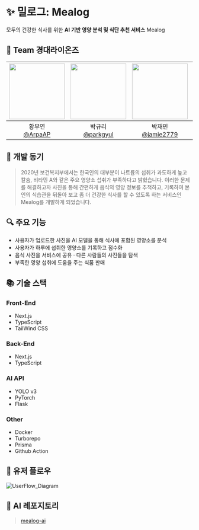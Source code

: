 # ✨ 밀로그: Mealog  
모두의 건강한 식사를 위한 **AI 기반 영양 분석 및 식단 추천 서비스** Mealog  
## 🦁 Team 경대라이온즈
|<img src="https://avatars.githubusercontent.com/u/54466872?v=4" width="150" height="150"/>|<img src="https://avatars.githubusercontent.com/u/98478441?v=4" width="150" height="150"/>|<img src="https://avatars.githubusercontent.com/u/56078563?v=4" width="150" height="150"/>|<img src="https://avatars.githubusercontent.com/u/71973291?v=4" width="150" height="150"/>|
|:-:|:-:|:-:|:-:|
|황부연<br/>[@ArpaAP](https://github.com/ArpaAP)|박규리<br/>[@parkgyul](https://github.com/parkgyul)|박재민<br/>[@jamie2779](https://github.com/jamie2779)|심준성<br/>[@MOJAN3543](https://github.com/MOJAN3543)|  

## 🥰 개발 동기
> 2020년 보건복지부에서는 한국인의 대부분이 나트륨의 섭취가 과도하게 높고 칼슘, 비타민 A와 같은 주요 영양소 섭취가 부족하다고 밝혔습니다. 이러한 문제를 해결하고자 사진을 통해 간편하게 음식의 영양 정보를 추적하고, 기록하여 본인의 식습관을 뒤돌아 보고 좀 더 건강한 식사를 할 수 있도록 하는 서비스인 Mealog를 개발하게 되었습니다.

## 🔍 주요 기능
* 사용자가 업로드한 사진을 AI 모델을 통해 식사에 포함된 영양소를 분석
* 사용자가 하루에 섭취한 영양소를 기록하고 점수화
* 음식 사진을 서비스에 공유 · 다른 사람들의 사진들을 탐색
* 부족한 영양 섭취에 도움을 주는 식품 판매

## 📚 기술 스택
### Front-End
* Next.js
* TypeScript
* TailWind CSS
### Back-End
* Next.js
* TypeScript
### AI API
* YOLO v3
* PyTorch
* Flask
### Other
* Docker
* Turborepo
* Prisma
* Github Action

## 🤔 유저 플로우
![UserFlow_Diagram](https://github.com/user-attachments/assets/1396d6c3-84a5-4070-ad3e-23b11389e0d2)  

## 🤖 AI 레포지토리
> [mealog-ai](https://github.com/LikeLion-KNU04/mealog-ai)
